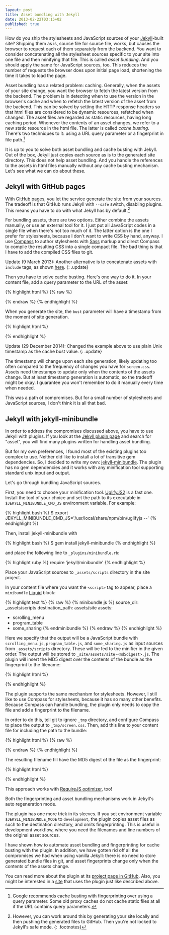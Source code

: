 ```yaml
---
layout: post
title: Asset bundling with Jekyll
date: 2013-02-22T03:15+02
published: true
---
```


How do you ship the stylesheets and JavaScript sources of your [Jekyll](https://jekyllrb.com/)-built site? Shipping them as is, source file for source file, works, but causes the browser to request each of them separately from the backend. You want to consider concatenating all the stylesheet sources specific to your site into one file and then minifying that file. This is called _asset bundling_. And you should apply the same for JavaScript sources, too. This reduces the number of requests the browser does upon initial page load, shortening the time it takes to load the page.

Asset bundling has a related problem: caching. Generally, when the assets of your site change, you want the browser to fetch the latest version from the backend. The problem is in detecting when to use the version in the browser's cache and when to refetch the latest version of the asset from the backend. This can be solved by setting the HTTP response headers so that html files are considered to be dynamic resources, refetched when changed. The asset files are regarded as static resources, having long caching period. Whenever the contents of an asset changes, we refer to a new static resource in the html file. The latter is called _cache busting_. There's two techniques to it: using a URL query parameter or a fingerprint in file path.[^1]

It is up to you to solve both asset bundling and cache busting with Jekyll. Out of the box, Jekyll just copies each source as is to the generated site directory. This does not help asset bundling. And you handle the references to the assets in html files manually without any cache busting mechanism. Let's see what we can do about these.

## Jekyll with GitHub pages

With [GitHub pages](http://pages.github.com/), you let the service generate the site from your sources. The tradeoff is that GitHub runs Jekyll with `--safe` switch, disabling plugins. This means you have to do with what Jekyll has by default.[^2]

For bundling assets, there are two options. Either combine the assets manually, or use an external tool for it. I just put all JavaScript codes in a single file when there's not too much of it. The latter option is the one I prefer for stylesheets, because I don't want to write CSS by hand, anyway. I use [Compass](http://compass-style.org/) to author stylesheets with [Sass](http://sass-lang.com/) markup and direct Compass to compile the resulting CSS into a single compact file. The bad thing is that I have to add the compiled CSS files to git.

Update (9 March 2013): Another alternative is to concatenate assets with `include` tags, as shown [here](http://developmentseed.org/blog/2011/09/09/jekyll-github-pages/).
{: .update}

Then you have to solve cache busting. Here's one way to do it. In your content file, add a query parameter to the URL of the asset:

{% highlight html %}
{% raw %}
<link href="{{ site.baseurl }}assets/styles/screen.css?bust={{ site.time | date: '%s' }}" rel="stylesheet" media="screen, projection">
{% endraw %}
{% endhighlight %}

When you generate the site, the `bust` parameter will have a timestamp from the moment of site generation.

{% highlight html %}
<link href="/assets/styles/screen.css?bust=1419885211" rel="stylesheet" media="screen, projection">
{% endhighlight %}

Update (29 December 2014): Changed the example above to use plain Unix timestamp as the cache bust value.
{: .update}

The timestamp will change upon each site generation, likely updating too often compared to the frequency of changes you have for `screen.css`. Assets need timestamps to update only when the contents of the assets change. But at least timestamp generation is automatic, so the tradeoff might be okay. I guarantee you won't remember to do it manually every time when needed.

This was a path of compromises. But for a small number of stylesheets and JavaScript sources, I don't think it is all that bad.

## Jekyll with jekyll-minibundle

In order to address the compromises discussed above, you have to use Jekyll with plugins. If you look at the [Jekyll plugin page](https://jekyllrb.com/docs/plugins/) and search for "asset", you will find many plugins written for handling asset bundling.

But for my own preferences, I found most of the existing plugins too complex to use. Neither did like to install a lot of transitive gem dependencies. So, I decided to write my own: [jekyll-minibundle][minibundle]. The plugin has no gem dependencies and it works with any minification tool supporting standard unix input and output.

Let's go through bundling JavaScript sources.

First, you need to choose your minification tool. [UglifyJS2](https://github.com/mishoo/UglifyJS2) is a fast one. Install the tool of your choice and set the path to its executable in `$JEKYLL_MINIBUNDLE_CMD_JS` environment variable. For example:

{% highlight bash %}
$ export JEKYLL_MINIBUNDLE_CMD_JS='/usr/local/share/npm/bin/uglifyjs --'
{% endhighlight %}

Then, install jekyll-minibundle with

{% highlight bash %}
$ gem install jekyll-minibundle
{% endhighlight %}

and place the following line to `_plugins/minibundle.rb`:

{% highlight ruby %}
require 'jekyll/minibundle'
{% endhighlight %}

Place your JavaScript sources to `_assets/scripts` directory in the site project.

In your content file where you want the `<script>` tag to appear, place a `minibundle` [Liquid](https://github.com/Shopify/liquid/wiki/Liquid-for-Designers) block:

{% highlight text %}
{% raw %}
{% minibundle js %}
source_dir: _assets/scripts
destination_path: assets/site
assets:
- scrolling_menu
- program_table
- some_sharing
{% endminibundle %}
{% endraw %}
{% endhighlight %}

Here we specify that the output will be a JavaScript bundle with `scrolling_menu.js`, `program_table.js`, and `some_sharing.js` as input sources from `_assets/scripts` directory. These will be fed to the minifier in the given order. The output will be stored to `_site/assets/site-<md5digest>.js`. The plugin will insert the MD5 digest over the contents of the bundle as the fingerprint to the filename:

{% highlight html %}
<script type="text/javascript" src="assets/site-9a93bf1d8459c9a344a36af564b078a1.js"></script>
{% endhighlight %}

The plugin supports the same mechanism for stylesheets. However, I still like to use Compass for stylesheets, because it has so many other benefits. Because Compass can handle bundling, the plugin only needs to copy the file and add a fingerprint to the filename.

In order to do this, tell git to ignore `_tmp` directory, and configure Compass to place the output to `_tmp/screen.css`. Then, add this line to your content file for including the path to the bundle:

{% highlight html %}
{% raw %}
<link href="{% ministamp _tmp/screen.css assets/screen.css %}" rel="stylesheet" media="screen, projection">
{% endraw %}
{% endhighlight %}

The resulting filename fill have the MD5 digest of the file as the fingerprint:

{% highlight html %}
<link href="assets/screen-2ef6d65c7f031e021a59eb5c1916f2f2.css" rel="stylesheet" media="screen, projection">
{% endhighlight %}

This approach works with [RequireJS optimizer](http://requirejs.org/docs/optimization.html), too!

Both the fingerprinting and asset bundling mechanisms work in Jekyll's auto regeneration mode.

The plugin has one more trick in its sleeves. If you set environment variable `$JEKYLL_MINIBUNDLE_MODE` to `development`, the plugin copies asset files as such to the destination directory, and omits fingerprinting. This is useful in development workflow, where you need the filenames and line numbers of the original asset sources.

I have shown how to automate asset bundling and fingerprinting for cache busting with the plugin. In addition, we have gotten rid off all the compromises we had when using vanilla Jekyll: there is no need to store generated bundle files in git, and asset fingerprints change only when the contents of the assets change.

You can read more about the plugin at its [project page in GitHub][minibundle]. Also, you might be interested in a [site](http://agilejkl.com/) that uses the plugin just like described above.

[^1]: [Google recommends](https://developers.google.com/speed/docs/best-practices/caching#LeverageProxyCaching) cache busting with fingerprinting over using a query parameter. Some old proxy caches do not cache static files at all if the URL contains query parameters.
[^2]: However, you can work around this by generating your site locally and then pushing the generated files to GitHub. Then you're not locked to Jekyll's safe mode.
{: .footnotes}

[minibundle]: https://github.com/tkareine/jekyll-minibundle

